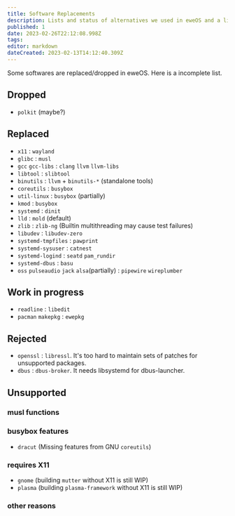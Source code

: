 ```yaml
---
title: Software Replacements
description: Lists and status of alternatives we used in eweOS and a list of unsupported and dropped softwares
published: 1
date: 2023-02-26T22:12:08.998Z
tags: 
editor: markdown
dateCreated: 2023-02-13T14:12:40.309Z
---
```


Some softwares are replaced/dropped in eweOS. Here is a incomplete list.

## Dropped

- `polkit` (maybe?)

## Replaced

- `x11` : `wayland`
- `glibc` : `musl`
- `gcc` `gcc-libs` : `clang` `llvm` `llvm-libs`
- `libtool` : `slibtool`
- `binutils` : `llvm` + `binutils-*` (standalone tools)
- `coreutils` : `busybox`
- `util-linux` : `busybox` (partially)
- `kmod` : `busybox`
- `systemd` : `dinit`
- `lld` : `mold` (default)
- `zlib` : `zlib-ng` (Builtin multithreading may cause test failures)
- `libudev` : `libudev-zero`
- `systemd-tmpfiles` : `pawprint`
- `systemd-sysuser` : `catnest`
- `systemd-logind` : `seatd` `pam_rundir`
- `systemd-dbus` : `basu`
- `oss` `pulseaudio` `jack` `alsa`(partially) : `pipewire` `wireplumber`

## Work in progress

- `readline` : `libedit`
- `pacman` `makepkg` : `ewepkg`

## Rejected

- `openssl` : `libressl`. It's too hard to maintain sets of patches for unsupported packages.
- `dbus` : `dbus-broker`. It needs libsystemd for dbus-launcher.

## Unsupported

### musl functions

### busybox features

- `dracut` (Missing features from GNU `coreutils`)

### requires X11

- `gnome` (building `mutter` without X11 is still WIP)
- `plasma` (building `plasma-framework` without X11 is still WIP)

### other reasons